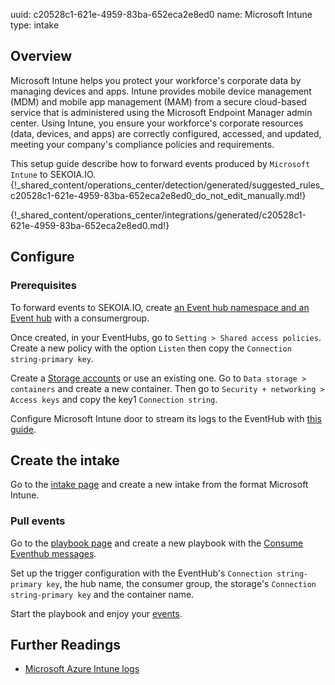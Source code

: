 uuid: c20528c1-621e-4959-83ba-652eca2e8ed0
name: Microsoft Intune
type: intake

## Overview

Microsoft Intune helps you protect your workforce's corporate data by managing devices and apps. Intune provides mobile device management (MDM) and mobile app management (MAM) from a secure cloud-based service that is administered using the Microsoft Endpoint Manager admin center. Using Intune, you ensure your workforce's corporate resources (data, devices, and apps) are correctly configured, accessed, and updated, meeting your company's compliance policies and requirements.

This setup guide describe how to forward events produced by `Microsoft Intune` to SEKOIA.IO.
{!_shared_content/operations_center/detection/generated/suggested_rules_c20528c1-621e-4959-83ba-652eca2e8ed0_do_not_edit_manually.md!}

{!_shared_content/operations_center/integrations/generated/c20528c1-621e-4959-83ba-652eca2e8ed0.md!}

## Configure

### Prerequisites

To forward events to SEKOIA.IO, create [an Event hub namespace and an Event hub](https://docs.microsoft.com/en-us/azure/event-hubs/event-hubs-create) with a consumergroup.

Once created, in your EventHubs, go to `Setting > Shared access policies`.
Create a new policy with the option `Listen` then copy the `Connection string-primary key`.

Create a [Storage accounts](https://docs.microsoft.com/en-us/azure/storage/common/storage-account-create) or use an existing one. Go to `Data storage > containers` and create a new container.
Then go to `Security + networking > Access keys` and copy the key1 `Connection string`.

Configure Microsoft Intune door to stream its logs to the EventHub with [this guide](https://learn.microsoft.com/en-us/mem/intune/fundamentals/review-logs-using-azure-monitor).

## Create the intake

Go to the [intake page](https://app.sekoia.io/operations/intakes) and create a new intake from the format Microsoft Intune.

### Pull events

Go to the [playbook page](https://app.sekoia.io/operations/playbooks) and create a new playbook with the [Consume Eventhub messages](../../../automate/library/microsoft-azure.md#consume-eventhub-messages). 

Set up the trigger configuration with the EventHub's `Connection string-primary key`, the hub name, the consumer group, the storage's `Connection string-primary key` and the container name.

Start the playbook and enjoy your [events](https://app.sekoia.io/operations/events).

## Further Readings

- [Microsoft Azure Intune logs](https://learn.microsoft.com/en-us/mem/intune/fundamentals/review-logs-using-azure-monitor)
